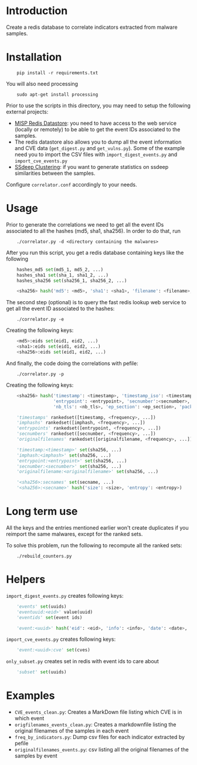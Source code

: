 # Introduction

Create a redis database to correlate indicators extracted from malware samples.

# Installation

```
    pip install -r requirements.txt
```

You will also need processing

```
    sudo apt-get install processing
```

Prior to use the scripts in this directory, you may need to setup the following external projects:

* [MISP Redis Datastore](https://github.com/MISP/misp-redis-datastore/): you need to have access to the web service (locally or remotely) to be able to get the event IDs associated to the samples.
* The redis datastore also allows you to dump all the event information and CVE data (`get_digest.py` and `get_vulns.py`). Some of the example need you to import the CSV files with `import_digest_events.py` and `import_cve_events.py`
* [SSdeep Clustering](https://github.com/CIRCL/ssdc/tree/master/multiproc): if you want to generate statistics on ssdeep similarities between the samples.


Configure `correlator.conf` accordingly to your needs.

# Usage

Prior to generate the correlations we need to get all the event IDs associated to all the hashes (md5, sha1, sha256).
In order to do that, run

```
    ./correlator.py -d <directory containing the malwares>
```

After you run this script, you get a redis database containing keys like the following

```python
    hashes_md5 set(md5_1, md5_2, ...)
    hashes_sha1 set(sha_1, sha1_2, ...)
    hashes_sha256 set(sha256_1, sha256_2, ...)

    <sha256> hash('md5': <md5>, 'sha1': <sha1>, 'filename': <filename>, 'path': <path>, 'ssdeep': <ssdeep>)
```

The second step (optional) is to query the fast redis lookup web service to get all the event ID associated to the hashes:

```
    ./correlator.py -e
```

Creating the following keys:

``` python
    <md5>:eids set(eid1, eid2, ...)
    <sha1>:eids set(eid1, eid2, ...)
    <sha256>:eids set(eid1, eid2, ...)
```


And finally, the code doing the correlations with pefile:

```
    ./correlator.py -p
```

Creating the following keys:

``` python
    <sha256> hash('timestamp': <timestamp>, 'timestamp_iso': <timestamp_iso>, 'imphash': <imphash>,
                  'entrypoint': <entrypoint>, 'secnumber':<secnumber>, 'originalfilename':<originalfilename>,
                  'nb_tls': <nb_tls>, 'ep_section': <ep_section>, 'packed': <packed_value>)

    'timestamps' rankedset([timestamp, <frequency>, ...])
    'imphashs' rankedset([imphash, <frequency>, ...])
    'entrypoints' rankedset([entrypoint, <frequency>, ...])
    'secnumbers' rankedset([secnumber, <frequency>, ...])
    'originalfilenames' rankedset([originalfilename, <frequency>, ...])

    'timestamp:<timestamp>' set(sha256, ...)
    'imphash:<imphash>' set(sha256, ...)
    'entrypoint:<entrypoint>' set(sha256, ...)
    'secnumber:<secnumber>' set(sha256, ...)
    'originalfilename:<originalfilename>' set(sha256, ...)

    '<sha256>:secnames' set(secname, ...)
    '<sha256>:<secname>' hash('size': <size>, 'entropy': <entropy>)
```

# Long term use

All the keys and the entries mentioned earlier won't create duplicates if you reimport
the same malwares, except for the ranked sets.

To solve this problem, run the following to recompute all the ranked sets:

```
    ./rebuild_counters.py
```

# Helpers

`import_digest_events.py` creates following keys:

``` python
    'events' set(uuids)
    'eventuuid:<eid>' value(uuid)
    'eventids' set(event ids)

    'event:<uuid>' hash('eid': <eid>, 'info': <info>, 'date': <date>, 'timestamp': <timestamp> )
```
`import_cve_events.py` creates following keys:

``` python
    'event:<uuid>:cve' set(cves)
```

`only_subset.py` creates set in redis with event ids to care about

``` python
    'subset' set(uuids)
```


# Examples

* `CVE_events_clean.py`: Creates a MarkDown file listing which CVE is in which event
* `origfilenames_events_clean.py`: Creates a markdownfile listing the original filenames of the samples in each event
* `freq_by_indicators.py`: Dump csv files for each indicator extracted by pefile
* `originalfilenames_events.py`: csv listing all the original filenames of the samples by event
